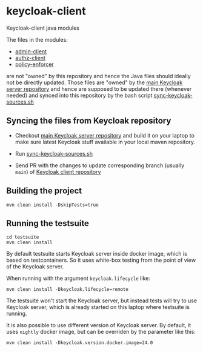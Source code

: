 # keycloak-client

Keycloak-client java modules

The files in the modules:

* [admin-client](admin-client)
* [authz-client](authz-client)
* [policy-enforcer](policy-enforcer)

are not "owned" by this repository and hence the Java files should ideally not be directly updated. Those files are "owned" by the [main Keycloak server repository](https://github.com/keycloak/keycloak)
and hence are supposed to be updated there (whenever needed) and synced into this repository by the bash script [sync-keycloak-sources.sh](.github/scripts/sync-keycloak-sources.sh)

## Syncing the files from Keycloak repository

* Checkout [main Keycloak server repository](https://github.com/keycloak/keycloak) and build it on your laptop to make sure latest Keycloak stuff available in your local maven repository.

* Run [sync-keycloak-sources.sh](.github/scripts/sync-keycloak-sources.sh)

* Send PR with the changes to update corresponding branch (usually `main`) of [Keycloak client repository](https://github.com/keycloak/keycloak-client)

## Building the project

```
mvn clean install -DskipTests=true
```

## Running the testsuite

```
cd testsuite
mvn clean install
```

By default testsuite starts Keycloak server inside docker image, which is based on testcontainers. So it uses white-box testing from the point of view of the Keycloak server. 

When running with the argument `keycloak.lifecycle` like:

```
mvn clean install -Dkeycloak.lifecycle=remote
```

The testsuite won't start the Keycloak server, but instead tests will try to use Keycloak server, which is already started on this laptop where testsuite is running.

It is also possible to use different version of Keycloak server. By default, it uses `nightly` docker image, but can be overriden by the parameter like this:

```
mvn clean install -Dkeycloak.version.docker.image=24.0
```

